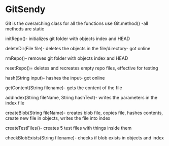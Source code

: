 # GitSendy

Git is the overarching class for all the functions
use Git.method() -all methods are static

initRepo()- initializes git folder with objects index and HEAD

deleteDir(File file)- deletes the objects in the file/directory- got online

rmRepo()- removes git folder with objects index and HEAD

resetRepo()= deletes and recreates empty repo files, effective for testing

hash(String input)- hashes the input- got online

getContent(String filename)- gets the content of the file

addIndex(String fileName, String hashText)- writes the parameters in the index file

createBlob(String fileName)- creates blob file, copies file, hashes contents, create new file in objects, writes the file into index

createTestFiles()- creates 5 test files with things inside them

checkBlobExists(String filename)- checks if blob exists in objects and index

